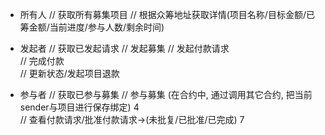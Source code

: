 - 所有人
    // 获取所有募集项目 
    // 根据众筹地址获取详情(项目名称/目标金额/已筹金额/当前进度/参与人数/剩余时间) 

- 发起者
    // 获取已发起请求 
    // 发起募集 
    // 发起付款请求  
    // 完成付款  
    // 更新状态/发起项目退款  

- 参与者
    // 获取已参与募集 
    // 参与募集 (在合约中, 通过调用其它合约, 把当前sender与项目进行保存绑定) 4  
    // 查看付款请求/批准付款请求->(未批复/已批准/已完成) 7 
